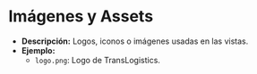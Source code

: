# Imágenes y Assets
- **Descripción:** Logos, iconos o imágenes usadas en las vistas.
- **Ejemplo:**
    - `logo.png`: Logo de TransLogistics.